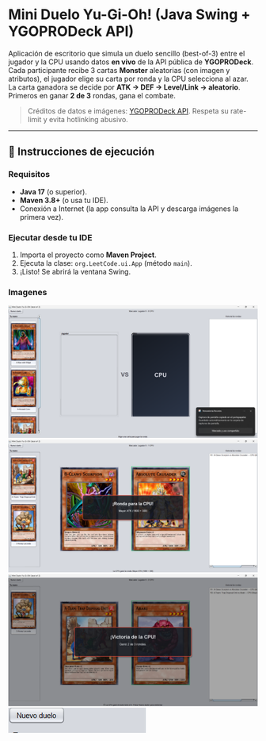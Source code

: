 # Mini Duelo Yu-Gi-Oh! (Java Swing + YGOPRODeck API)

Aplicación de escritorio que simula un duelo sencillo (best-of-3) entre el jugador y la CPU usando datos **en vivo** de la API pública de **YGOPRODeck**. Cada participante recibe 3 cartas **Monster** aleatorias (con imagen y atributos), el jugador elige su carta por ronda y la CPU selecciona al azar. La carta ganadora se decide por **ATK → DEF → Level/Link → aleatorio**. Primeros en ganar **2 de 3** rondas, gana el combate.

> Créditos de datos e imágenes: [YGOPRODeck API](https://ygoprodeck.com/api-guide/). Respeta su rate-limit y evita hotlinking abusivo.

---

## 🚀 Instrucciones de ejecución

### Requisitos
- **Java 17** (o superior).
- **Maven 3.8+** (o usa tu IDE).
- Conexión a Internet (la app consulta la API y descarga imágenes la primera vez).

### Ejecutar desde tu IDE
1. Importa el proyecto como **Maven Project**.
2. Ejecuta la clase: `org.LeetCode.ui.App` (método `main`).
3. ¡Listo! Se abrirá la ventana Swing.

### Imagenes

![Inicio.png](screenshots/Inicio.png)
![PrimeraSeleccion.png](screenshots/PrimeraSeleccion.png)
![GanadorSegundoTurno.png](screenshots/GanadorSegundoTurno.png)
![NuevoDuelo.png](screenshots/NuevoDuelo.png)